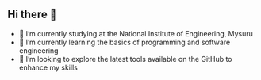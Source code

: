 ## Hi there 👋

<!--
**SamhitaCodes/SamhitaCodes** is a ✨ _special_ ✨ repository because its `README.md` (this file) appears on your GitHub profile.

Here are some ideas to get you started:

- 🔭 I’m currently working on ...
- 🌱 I’m currently learning ...
- 👯 I’m looking to collaborate on ...
- 🤔 I’m looking for help with ...
- 💬 Ask me about ...
- 📫 How to reach me: ...
- 😄 Pronouns: ...
- ⚡ Fun fact: ...
-->

- 🔭 I’m currently studying at the National Institute of Engineering, Mysuru
- 🌱 I’m currently learning the basics of programming and software engineering
- 👯 I’m looking to explore the latest tools available on the GitHub to enhance my skills
